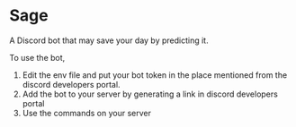 # Sage
A Discord bot that may save your day by predicting it.

To use the bot,
1. Edit the env file and put your bot token in the place mentioned from the discord developers portal.
2. Add the bot to your server by generating a link in discord developers portal
3. Use the commands on your server
